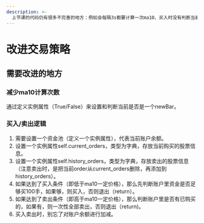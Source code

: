 ```yaml
---
description: >-
  上节课的代码仍有很多不完善的地方：例如会每隔3s都要计算一次ma10、买入时没有判断当前账户资金余量、卖出时没有判断是否有能够卖出的单子等等......所以这节课需要把一些细节完善。
---
```


# 改进交易策略

## 需要改进的地方

### 减少ma10计算次数

通过定义实例属性（True/False）来设置和判断当前是否是一个newBar。

### 买入/卖出逻辑

1. 需要设置一个资金池（定义一个实例属性），代表当前账户余额。
2. 设置一个实例属性self.current\_orders，类型为字典，存放当前购买的股票信息。
3. 设置一个实例属性self.history\_orders，类型为字典，存放卖出的股票信息（注意卖出时，是把当前order从current\_orders删除，再添加到history\_orders）。
4. 如果达到了买入条件（即低于ma10一定价格），那么先判断账户里资金是否足够买100手，如果够，则买入，否则退出（return）。
5. 如果达到了卖出条件（即高于ma10一定价格），那么判断账户里是否有已购买的，如果有，则一次性全部卖出，否则退出（return)。
6. 买入卖出时，别忘了对账户余额进行加减。
